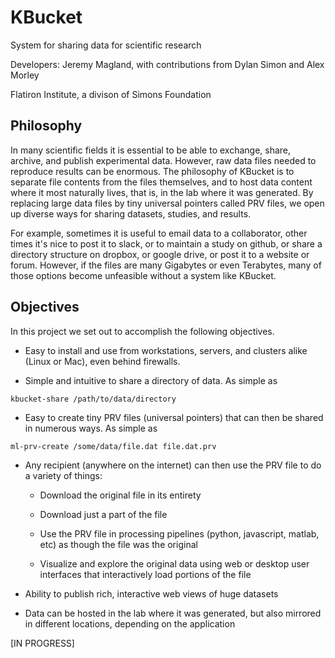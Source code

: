 # KBucket

System for sharing data for scientific research

Developers: Jeremy Magland, with contributions from Dylan Simon and Alex Morley

Flatiron Institute, a divison of Simons Foundation

## Philosophy

In many scientific fields it is essential to be able to exchange, share, archive, and publish experimental data. However, raw data files needed to reproduce results can be enormous. The philosophy of KBucket is to separate file contents from the files themselves, and to host data content where it most naturally lives, that is, in the lab where it was generated. By replacing large data files by tiny universal pointers called PRV files, we open up diverse ways for sharing datasets, studies, and results.

For example, sometimes it is useful to email data to a collaborator, other times it's nice to post it to slack, or to maintain a study on github, or share a directory structure on dropbox, or google drive, or post it to a website or forum. However, if the files are many Gigabytes or even Terabytes, many of those options become unfeasible without a system like KBucket.

## Objectives

In this project we set out to accomplish the following objectives.

* Easy to install and use from workstations, servers, and clusters alike (Linux or Mac), even behind firewalls.

* Simple and intuitive to share a directory of data. As simple as

```
kbucket-share /path/to/data/directory
```

* Easy to create tiny PRV files (universal pointers) that can then be shared in numerous ways. As simple as

```
ml-prv-create /some/data/file.dat file.dat.prv
```

* Any recipient (anywhere on the internet) can then use the PRV file to do a variety of things:

  - Download the original file in its entirety
  
  - Download just a part of the file
  
  - Use the PRV file in processing pipelines (python, javascript, matlab, etc) as though the file was the original
  
  - Visualize and explore the original data using web or desktop user interfaces that interactively load portions of the file
  
* Ability to publish rich, interactive web views of huge datasets

* Data can be hosted in the lab where it was generated, but also mirrored in different locations, depending on the application

[IN PROGRESS]
